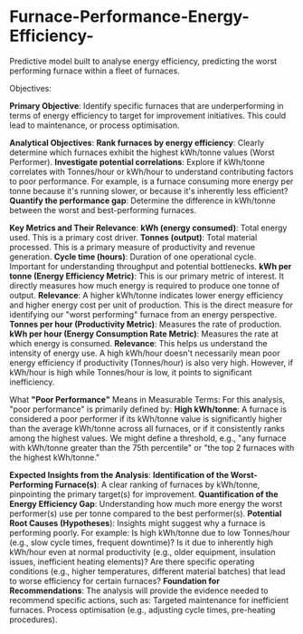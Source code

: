 # Furnace-Performance-Energy-Efficiency-
Predictive model built to analyse energy efficiency, predicting the worst performing furnace within a fleet of furnaces.

Objectives:

**Primary Objective**:
Identify specific furnaces that are underperforming in terms of energy efficiency to target for improvement initiatives. This could lead to maintenance, or process optimisation.

**Analytical Objectives**:
**Rank furnaces by energy efficiency**: Clearly determine which furnaces exhibit the highest kWh/tonne values (Worst Performer).
**Investigate potential correlations**: Explore if kWh/tonne correlates with Tonnes/hour or kWh/hour to understand contributing factors to poor performance. For example, is a furnace consuming more energy per tonne because it's running slower, or because it's inherently less efficient?
**Quantify the performance gap**: Determine the difference in kWh/tonne between the worst and best-performing furnaces.

**Key Metrics and Their Relevance**:
**kWh (energy consumed)**: Total energy used. This is a primary cost driver.
**Tonnes (output)**: Total material processed. This is a primary measure of productivity and revenue generation.
**Cycle time (hours)**: Duration of one operational cycle. Important for understanding throughput and potential bottlenecks.
**kWh per tonne (Energy Efficiency Metric)**: This is our primary metric of interest. It directly measures how much energy is required to produce one tonne of output.
**Relevance**: A higher kWh/tonne indicates lower energy efficiency and higher energy cost per unit of production. This is the direct measure for identifying our "worst performing" furnace from an energy perspective.
**Tonnes per hour (Productivity Metric)**: Measures the rate of production.
**kWh per hour (Energy Consumption Rate Metric)**: Measures the rate at which energy is consumed.
**Relevance**: This helps us understand the intensity of energy use. A high kWh/hour doesn't necessarily mean poor energy efficiency if productivity (Tonnes/hour) is also very high. However, if kWh/hour is high while Tonnes/hour is low, it points to significant inefficiency.

What **"Poor Performance"** Means in Measurable Terms:
For this analysis, "poor performance" is primarily defined by:
**High kWh/tonne**: A furnace is considered a poor performer if its kWh/tonne value is significantly higher than the average kWh/tonne across all furnaces, or if it consistently ranks among the highest values. We might define a threshold, e.g., "any furnace with kWh/tonne greater than the 75th percentile" or "the top 2 furnaces with the highest kWh/tonne."

**Expected Insights from the Analysis**:
**Identification of the Worst-Performing Furnace(s)**: A clear ranking of furnaces by kWh/tonne, pinpointing the primary target(s) for improvement.
**Quantification of the Energy Efficiency Gap**: Understanding how much more energy the worst performer(s) use per tonne compared to the best performer(s).
**Potential Root Causes (Hypotheses**): Insights might suggest why a furnace is performing poorly. For example:
Is high kWh/tonne due to low Tonnes/hour (e.g., slow cycle times, frequent downtime)?
Is it due to inherently high kWh/hour even at normal productivity (e.g., older equipment, insulation issues, inefficient heating elements)?
Are there specific operating conditions (e.g., higher temperatures, different material batches) that lead to worse efficiency for certain furnaces?
**Foundation for Recommendations**: The analysis will provide the evidence needed to recommend specific actions, such as:
Targeted maintenance for inefficient furnaces.
Process optimisation (e.g., adjusting cycle times, pre-heating procedures).
